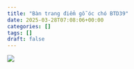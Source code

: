 ```yaml
---
title: "Bàn trang điểm gỗ óc chó BTD39"
date: 2025-03-28T07:08:06+00:00
categories: []
tags: []
draft: false
---
```

![](https://romax.vn/wp-content/uploads/2025/03/ban-trang-diem-go-oc-cho-btd37-9-1280x960.webp)